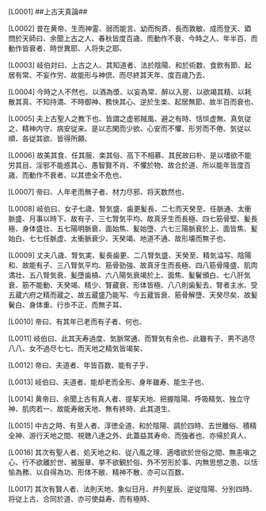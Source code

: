 [L0001] ##上古天真論##

[L0002] 昔在黄帝、生而神霊、弱而能言、幼而徇斉、長而敦敏、成而登天、廼問於天師曰、余聞上古之人、春秋皆度百歳、而動作不衰、今時之人、年半百、而動作皆衰者、時世異耶、人将失之耶、

[L0003] 岐伯対曰、上古之人、其知道者、法於陰陽、和於術数、食飲有節、起居有常、不妄作労、故能形与神倶、而尽終其天年、度百歳乃去、

[L0004] 今時之人不然也、以酒為漿、以妄為常、醉以入房、以欲竭其精、以耗散其真、不知持満、不時御神、務快其心、逆於生楽、起居無節、故半百而衰也、

[L0005] 夫上古聖人之教下也、皆謂之虚邪賊風、避之有時、恬惔虚無、真気従之、精神内守、病安従来、是以志閑而少欲、心安而不懼、形労而不倦、気従以順、各従其欲、皆得所願、

[L0006] 故美其食、任其服、楽其俗、高下不相慕、其民故曰朴、是以嗜欲不能労其目、淫邪不能惑其心、愚智賢不肖、不懼於物、故合於道、所以能年皆度百歳、而動作不衰者、以其徳全不危也、

[L0007] 帝曰、人年老而無子者、材力尽邪、将天数然也、

[L0008] 岐伯曰、女子七歳、腎気盛、歯更髪長、二七而天癸至、任脈通、太衝脈盛、月事以時下、故有子、三七腎気平均、故真牙生而長極、四七筋骨堅、髪長極、身体盛壮、五七陽明脈衰、面始焦、髪始墮、六七三陽脈衰於上、面皆焦、髪始白、七七任脈虚、太衝脈衰少、天癸竭、地道不通、故形壊而無子也、

[L0009] 丈夫八歳、腎気実、髪長歯更、二八腎気盛、天癸至、精気溢写、陰陽和、故能有子、三八腎気平均、筋骨勁強、故真牙生而長極、四八筋骨隆盛、肌肉満壮、五八腎気衰、髪墮歯槁、六八陽気衰竭於上、面焦、髪鬢頒白、七八肝気衰、筋不能動、天癸竭、精少、腎蔵衰、形体皆極、八八則歯髪去、腎者主水、受五蔵六府之精而蔵之、故五蔵盛乃能写、今五蔵皆衰、筋骨解墮、天癸尽矣、故髪鬢白、身体重、行歩不正、而無子耳、

[L0010] 帝曰、有其年已老而有子者、何也、

[L0011] 岐伯曰、此其天寿過度、気脈常通、而腎気有余也、此雖有子、男不過尽八八、女不過尽七七、而天地之精気皆竭矣、

[L0012] 帝曰、夫道者、年皆百数、能有子乎、

[L0013] 岐伯曰、夫道者、能却老而全形、身年雖寿、能生子也、

[L0014] 黄帝曰、余聞上古有真人者、提挈天地、把握陰陽、呼吸精気、独立守神、肌肉若一、故能寿敝天地、無有終時、此其道生、

[L0015] 中古之時、有至人者、淳徳全道、和於陰陽、調於四時、去世離俗、積精全神、游行天地之間、視聴八達之外、此蓋益其寿命、而強者也、亦帰於真人、

[L0016] 其次有聖人者、処天地之和、従八風之理、適嗜欲於世俗之間、無恚嗔之心、行不欲離於世、被服章、挙不欲観於俗、外不労形於事、内無思想之患、以恬愉為務、以自得為功、形体不敝、精神不散、亦可以百数、

[L0017] 其次有賢人者、法則天地、象似日月、弁列星辰、逆従陰陽、分別四時、将従上古、合同於道、亦可使益寿、而有極時、
